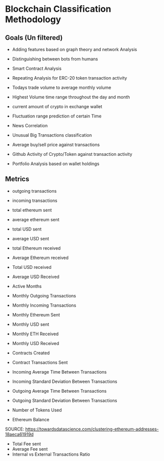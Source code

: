 # Blockchain Classification Methodology


## Goals (Un filtered)

* Adding features based on graph theory and network Analysis
* Distinguishing between bots from humans
* Smart Contract Analysis
* Repeating Analysis for ERC-20 token transaction activity

* Todays trade volume to average monthly volume
* Highest Volume time range throughout the day and month
* current amount of crypto in exchange wallet
* Fluctuation range prediction of certain Time
* News Correlation
* Unusual Big Transactions classification

* Average buy/sell price against transactions

* Github Activity of Crypto/Token against transaction activity

* Portfolio Analysis based on wallet holdings


## Metrics

 - outgoing transactions
 - incoming transactions
 - total ethereum sent
 - average ethereum sent
 - total USD sent
 - average USD sent
 - total Ethereum received
 - Average Ethereum received
 - Total USD received
 - Average USD Received
 - Active Months

 - Monthly Outgoing Transactions
 - Monthly Incoming Transactions
 - Monthly Ethereum Sent
 - Monthly USD sent
 - Monthly ETH Received
 - Monthly USD Received

 - Contracts Created
 - Contract Transactions Sent

 - Incoming Average Time Between Transactions
 - Incoming Standard Deviation Between Transactions

 - Outgoing Average Time Between Transactions
 - Outgoing Standard Deviation Between Transactions

 - Number of Tokens Used
 - Ethereum Balance

SOURCE: https://towardsdatascience.com/clustering-ethereum-addresses-18aeca61919d


 - Total Fee sent
 - Average Fee sent
 - Internal vs External Transactions Ratio

